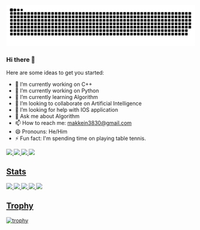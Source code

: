 ![](https://raw.githubusercontent.com/TakuM-M/TakuM-M/output/github-contribution-grid-snake.svg)

### Hi there 👋

Here are some ideas to get you started:

- 🔭 I’m currently working on C++
- 🔭 I’m currently working on Python
- 🌱 I’m currently learning Algorithm
- 👯 I’m looking to collaborate on Artificial Intelligence
- 🤔 I’m looking for help with IOS application
- 💬 Ask me about Algorithm
- 📫 How to reach me: makkein3830@gmail.com
- 😄 Pronouns: He/Him
- ⚡ Fun fact: I'm spending time on playing table tennis.

<p align="left">
  <a href="https://github.com/TakuM-M">
    <img height="20" src="https://komarev.com/ghpvc/?username=TakuM-M" />
  </a>
  <a href="https://github.com/TakuM-M">
    <img height="20" src="https://img.shields.io/github/followers/TakuM-M?label=follow&logo=github&style=flat" />
  </a>
  <a href="http://qiita.com/Kuchoco">
    <img height="20" src="https://qiita-badge.apiapi.app/s/TakuM-M/posts.svg" />
  </a>
  <a href="http://qiita.com/Kuchoco">
    <img height="20" src="https://qiita-badge.apiapi.app/s/TakuM-M/contributions.svg" />
</p>


## Stats
![](http://github-profile-summary-cards.vercel.app/api/cards/profile-details?username=TakuM-M&theme=gruvbox)
![](http://github-profile-summary-cards.vercel.app/api/cards/repos-per-language?username=TakuM-M&theme=gruvbox)
![](http://github-profile-summary-cards.vercel.app/api/cards/most-commit-language?username=TakuM-M&theme=gruvbox)
![](http://github-profile-summary-cards.vercel.app/api/cards/stats?username=TakuM-M&theme=gruvbox)
![](http://github-profile-summary-cards.vercel.app/api/cards/productive-time?username=TakuM-M&theme=gruvbox&utcOffset=9)

## Trophy
![trophy](https://github-profile-trophy.vercel.app/?username=TakuM-M&theme=gruvbox)
